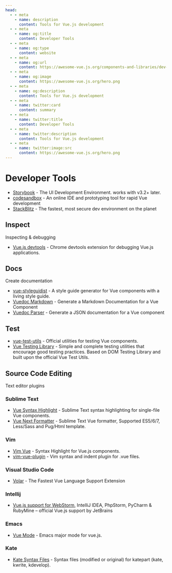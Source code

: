 ```yaml
---
head:
  - - meta
    - name: description
      content: Tools for Vue.js development
  - - meta
    - name: og:title
      content: Developer Tools
  - - meta
    - name: og:type
      content: website
  - - meta
    - name: og:url
      content: https://awesome-vue.js.org/components-and-libraries/dev-tools.html
  - - meta
    - name: og:image
      content: https://awesome-vue.js.org/hero.png
  - - meta
    - name: og:description
      content: Tools for Vue.js development
  - - meta
    - name: twitter:card
      content: summary
  - - meta
    - name: twitter:title
      content: Developer Tools
  - - meta
    - name: twitter:description
      content: Tools for Vue.js development
  - - meta
    - name: twitter:image:src
      content: https://awesome-vue.js.org/hero.png
---
```


# Developer Tools

- [Storybook](https://storybook.js.org) - The UI Development Environment. works with v3.2+ later.
- [codesandbox](https://codesandbox.io/s/vue-vue) - An online IDE and prototyping tool for rapid Vue development
- [StackBlitz](https://stackblitz.com/) - The fastest, most secure dev environment on the planet

## Inspect

Inspecting & debugging

- [Vue.js devtools](https://github.com/vuejs/vue-devtools) - Chrome devtools extension for debugging Vue.js applications.

## Docs

Create documentation

- [vue-styleguidist](https://github.com/vue-styleguidist/vue-styleguidist) - A style guide generator for Vue components with a living style guide.
- [Vuedoc Markdown](https://gitlab.com/vuedoc/md) - Generate a Markdown Documentation for a Vue Component
- [Vuedoc Parser](https://gitlab.com/vuedoc/parser) - Generate a JSON documentation for a Vue component

## Test

- [vue-test-utils](https://github.com/vuejs/vue-test-utils) - Official utilities for testing Vue components.
- [Vue Testing Library](https://github.com/testing-library/vue-testing-library) - Simple and complete testing utilities that encourage good testing practices. Based on DOM Testing Library and built upon the official Vue Test Utils.

## Source Code Editing

Text editor plugins

### Sublime Text

- [Vue Syntax Highlight](https://github.com/vuejs/vue-syntax-highlight) - Sublime Text syntax highlighting for single-file Vue components.
- [Vue Next Formatter](https://github.com/luozhihua/sublime-vue-formatter) - Sublime Text Vue formatter, Supported ES5/6/7, Less/Sass and Pug/Html template.

### Vim

- [Vim Vue](https://github.com/posva/vim-vue) - Syntax Highlight for Vue.js components.
- [vim-vue-plugin](https://github.com/leafOfTree/vim-vue-plugin) - Vim syntax and indent plugin for .vue files.

### Visual Studio Code

- [Volar](https://github.com/johnsoncodehk/volar) - The Fastest Vue Language Support Extension

### Intellij

- [Vue.js support for WebStorm](https://github.com/JetBrains/intellij-plugins/tree/master/vuejs), IntelliJ IDEA, PhpStorm, PyCharm & RubyMine – official Vue.js support by JetBrains

### Emacs

- [Vue Mode](https://github.com/CodeFalling/vue-mode) - Emacs major mode for vue.js.

### Kate

- [Kate Syntax Files](https://github.com/mtorromeo/kate-syntax-files) - Syntax files (modified or original) for katepart (kate, kwrite, kdevelop).
